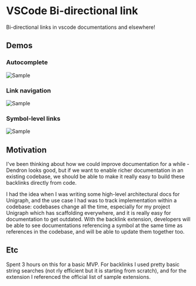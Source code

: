 # VSCode Bi-directional link

Bi-directional links in vscode documentations and elsewhere!

## Demos

### Autocomplete

![Sample](demo2.gif)

### Link navigation

![Sample](demo1.gif)

### Symbol-level links

![Sample](demo3.gif)

## Motivation

I've been thinking about how we could improve documentation for a while - Dendron looks good, but if we want to enable richer
documentation in an existing codebase, we should be able to make it really easy to build these backlinks directly from code.

I had the idea when I was writing some high-level architectural docs for Unigraph, and the use case I had was to track implementation
within a codebase: codebases change all the time, especially for my project Unigraph which has scaffolding everywhere, and it is really
easy for documentation to get outdated. With the backlink extension, developers will be able to see documentations referencing a symbol 
at the same time as references in the codebase, and will be able to update them together too.

## Etc

Spent 3 hours on this for a basic MVP. For backlinks I used pretty basic string searches (not rly efficient but it is starting from scratch), and for the extension I referenced the official list of sample extensions.